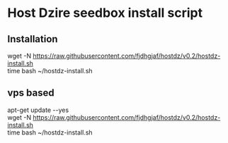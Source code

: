 Host Dzire seedbox install script
==========
Installation
-
wget -N https://raw.githubusercontent.com/fjdhgjaf/hostdz/v0.2/hostdz-install.sh <br>
time bash ~/hostdz-install.sh

vps based
--------
apt-get update --yes<br>
wget -N https://raw.githubusercontent.com/fjdhgjaf/hostdz/v0.2/hostdz-install.sh <br>
time bash ~/hostdz-install.sh